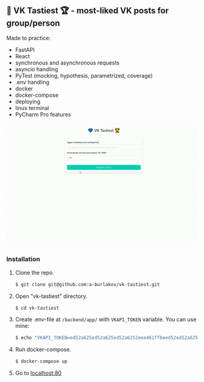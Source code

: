 ## 💙 VK Tastiest 🏆 - most-liked VK posts for group/person
Made to practice:
- FastAPI
- React
- synchronous and asynchronous requests
- asyncio handling
- PyTest (mocking, hypothesis, parametrized, coverage)
- .env handling 
- docker
- docker-compose
- deploying
- linux terminal
- PyCharm Pro features

![](docs/demonstration.gif)

### Installation
1. Clone the repo.
   ```sh
   $ git clone git@github.com:a-burlakov/vk-tastiest.git
   ```
   
2. Open "vk-tastiest" directory.
   ```sh
   $ cd vk-tastiest
   ```

3. Create .env-file at `/backend/app/` with `VKAPI_TOKEN` variable. You can use mine:

   ```sh
   $ echo "VKAPI_TOKEN=ed52a625ed52a625ed52a6252eee461ffbeed52ed52a62589c8f057c4ad4cf28e7d8a73" > backend/app/.env
   ```

4. Run docker-compose.
   ```sh
   $ docker-compose up
   ```
   
5. Go to [localhost:80](localhost:80)